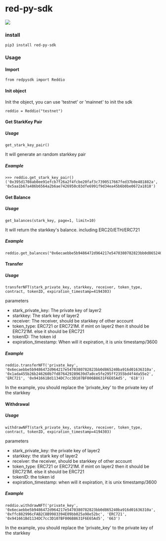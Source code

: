 # red-py-sdk

![](https://img.shields.io/pypi/pyversions/Django.svg)


### install

```
pip3 install red-py-sdk
```

### Usage

#### Import

```
from redpysdk import Reddio
```

#### Init object
Init the object, you can use 'testnet' or 'mainnet' to init the sdk
```
reddio = Reddio("testnet")
```

#### Get StarkKey Pair
##### Usage
```
get_stark_key_pair()
```
It will generate an random starkkey pair

##### Example
```
>>> reddio.get_stark_key_pair()
('0x395d1708ab0ee91efcb7f26a2f4fcbe20faf3c7390517667fed37b0e481882a', '0x5aa1b67a486b6564a2b6ae7426950c03dfe6991f9d34ea45b6b0be0672a1818')
```




#### Get Balance

##### Usage

```
get_balances(stark_key, page=1, limit=10)
```
It will return the starkkey's balance. including ERC20/ETH/ERC721

##### Example

```
reddio.get_balances("0x6ecaebbe5b9486472d964217e5470380782823bb0d865240ba916d01636310a")
```




#### Transfer

##### Usage
```
transferNFT(stark_private_key, starkkey, receiver, token_type, contract, tokenID, expiration_timestamp=4194303)
```

parameters
- stark_private_key: The private key of layer2
- starkkey: The stark key of layer2
- receiver: The receiver, should be starkkey of other account
- token_type: ERC721 or ERC721M. if mint on layer2 then it should be ERC721M. else it should be ERC721
- tokenID: The token id
- expiration_timestamp: When will it expiration, it is unix timestamp/3600

##### Example

```
reddio.transferNFT('private_key', '0x6ecaebbe5b9486472d964217e5470380782823bb0d865240ba916d01636310a', '0x1ada455b26b246260b7fd876429289639d7a0ce5fe295ff2355bd4f4da55e2', 'ERC721', '0x941661Bd1134DC7cc3D107BF006B8631F6E65Ad5', '618'))
```

In the example, you should replace the 'private_key' to the private key of the starkkey




#### Withdrawal

##### Usage
```
withdrawNFT(stark_private_key, starkkey, receiver, token_type, contract, tokenID, expiration_timestamp=4194303)
```

parameters
- stark_private_key: the private key of layer2
- starkkey: the stark key of layer2
- receiver: the receiver, should be starkkey of other account
- token_type: ERC721 or ERC721M. if mint on layer2 then it should be ERC721M. else it should be ERC721
- tokenID: the token id
- expiration_timestamp: when will it expiration, it is unix timestamp/3600

##### Example

```
reddio.withdrawNFT('private_key', '0x6ecaebbe5b9486472d964217e5470380782823bb0d865240ba916d01636310a', '0xffc882996cFAB2C8B9983394E09bb025a98e52bc', 'ERC721', '0x941661Bd1134DC7cc3D107BF006B8631F6E65Ad5', '663')
```

In the example, you should replace the 'private_key' to the private key of the starkkey






